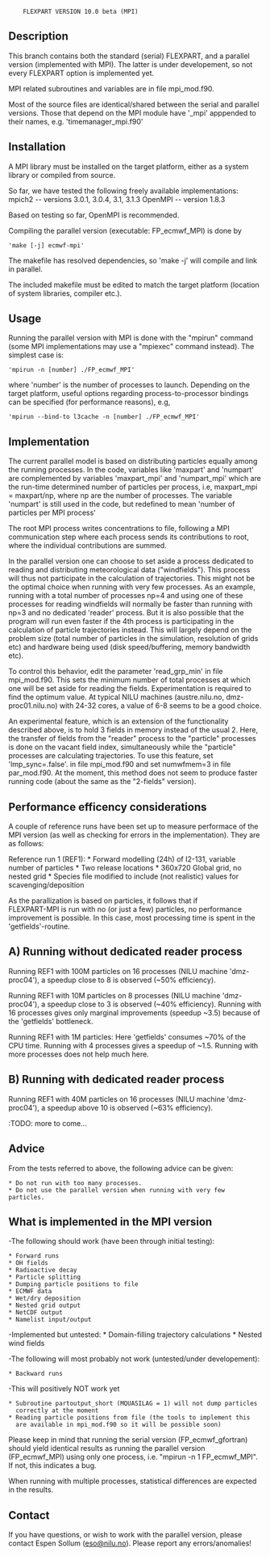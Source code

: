 
		FLEXPART VERSION 10.0 beta (MPI)

Description
-----------

  This branch contains both the standard (serial) FLEXPART, and a parallel 
  version (implemented with MPI). The latter is under developement, so not 
  every FLEXPART option is implemented yet.

  MPI related subroutines and variables are in file mpi_mod.f90.

  Most of the source files are identical/shared between the serial and 
  parallel versions. Those that depend on the MPI module have '_mpi' 
  apppended to their names, e.g. 'timemanager_mpi.f90'


Installation
------------

  A MPI library must be installed on the target platform, either as a 
  system library or compiled from source.

  So far, we have tested the following freely available implementations: 	   
  mpich2  -- versions 3.0.1, 3.0.4, 3.1, 3.1.3
  OpenMPI -- version 1.8.3

  Based on testing so far, OpenMPI is recommended.

  Compiling the parallel version (executable: FP_ecmwf_MPI) is done by

    'make [-j] ecmwf-mpi'

  The makefile has resolved dependencies, so 'make -j' will compile 
  and link in parallel. 

  The included makefile must be edited to match the target platform 
  (location of system libraries, compiler etc.).


Usage
-----

  Running the parallel version with MPI is done with the "mpirun" command
  (some MPI implementations may use a "mpiexec" command instead). The 
  simplest case is:

    'mpirun -n [number] ./FP_ecmwf_MPI'

  where 'number' is the number of processes to launch. Depending on the
  target platform, useful options regarding process-to-processor bindings
  can be specified (for performance reasons), e.g,

    'mpirun --bind-to l3cache -n [number] ./FP_ecmwf_MPI'


Implementation
--------------

  The current parallel model is based on distributing particles equally
  among the running processes. In the code, variables like 'maxpart' and 
  'numpart' are complemented by variables 'maxpart_mpi' and 'numpart_mpi'
  which are the run-time determined number of particles per process, i.e,
  maxpart_mpi = maxpart/np, where np are the number of processes. The variable 'numpart' 
  is still used in the code, but redefined to mean 'number of particles
  per MPI process'

  The root MPI process writes concentrations to file, following a MPI
  communication step where each process sends its contributions to root, 
  where the individual contributions are summed.

  In the parallel version one can choose to set aside a process dedicated
  to reading and distributing meteorological data ("windfields"). This process will
  thus not participate in the calculation of trajectories. This might not be
  the optimal choice when running with very few processes.
  As an example, running with a total number of processes np=4 and
  using one of these processes for reading windfields will normally
  be faster than running with np=3 and no dedicated 'reader' process. 
  But it is also possible that the
  program will run even faster if the 4th process is participating in 
  the calculation of particle trajectories instead. This will largely depend on
  the problem size (total number of particles in the simulation, resolution
  of grids etc) and hardware being used (disk speed/buffering, memory
  bandwidth etc).

  To control this
  behavior, edit the parameter 'read_grp_min' in file mpi_mod.f90. This 
  sets the minimum number of total processes at which one will be set 
  aside for reading the fields. Experimentation is required to find 
  the optimum value. At typical NILU machines (austre.nilu.no, 
  dmz-proc01.nilu.no) with 24-32 cores, a value of 6-8 seems to be a 
  good choice.

  An experimental feature, which is an extension of the functionality
  described above, is to hold 3 fields in memory instead of the usual 2.
  Here, the transfer of fields from the "reader" process to the "particle"
  processes is done on the vacant field index, simultaneously while the
  "particle" processes are calculating trajectories. To use this feature,
  set 'lmp_sync=.false'. in file mpi_mod.f90 and set numwfmem=3 in file
  par_mod.f90. At the moment, this method does not seem to produce faster
  running code (about the same as the "2-fields" version).
  

Performance efficency considerations
------------------------------------

  A couple of reference runs have been set up to measure performace of the
  MPI version (as well as checking for errors in the implementation).
  They are as follows:
   
  Reference run 1 (REF1):
    * Forward modelling (24h) of I2-131, variable number of particles
    * Two release locations 
    * 360x720 Global grid, no nested grid
    * Species file modified to include (not realistic) values for
        scavenging/deposition
 

  As the parallization is based on particles, it follows that if  
  FLEXPART-MPI is run with no (or just a few) particles, no performance 
  improvement is possible. In this case, most processing time is spent
  in the 'getfields'-routine.

  A) Running without dedicated reader process
  ----------------------------------------
  Running REF1 with 100M particles on 16 processes (NILU machine 'dmz-proc04'), 
  a speedup close to 8 is observed (~50% efficiency).

  Running REF1 with 10M particles on 8 processes (NILU machine 'dmz-proc04'), 
  a speedup close to 3 is observed (~40% efficiency). Running with 16
  processes gives only marginal improvements (speedup ~3.5) because of the 'getfields'
  bottleneck.
  
  Running REF1 with 1M particles: Here 'getfields' consumes ~70% of the CPU
  time. Running with 4 processes gives a speedup of ~1.5. Running with more
  processes does not help much here.

  B) Running with dedicated reader process
  ----------------------------------------

  Running REF1 with 40M particles on 16 processes (NILU machine 'dmz-proc04'), 
  a speedup above 10 is observed (~63% efficiency).

  :TODO: more to come...


Advice  
------
  From the tests referred to above, the following advice can be given:

    * Do not run with too many processes.
    * Do not use the parallel version when running with very few particles.
      

What is implemented in the MPI version
--------------------------------------

 -The following should work (have been through initial testing): 

    * Forward runs
    * OH fields
    * Radioactive decay
    * Particle splitting
    * Dumping particle positions to file
    * ECMWF data
    * Wet/dry deposition
    * Nested grid output
    * NetCDF output
    * Namelist input/output

 -Implemented but untested:
    * Domain-filling trajectory calculations
    * Nested wind fields

 -The following will most probably not work (untested/under developement): 

    * Backward runs

 -This will positively NOT work yet

    * Subroutine partoutput_short (MQUASILAG = 1) will not dump particles
      correctly at the moment
    * Reading particle positions from file (the tools to implement this
      are available in mpi_mod.f90 so it will be possible soon)


  Please keep in mind that running the serial version (FP_ecmwf_gfortran)
  should yield identical results as running the parallel version
  (FP_ecmwf_MPI) using only one process, i.e. "mpirun -n 1 FP_ecmwf_MPI".
  If not, this indicates a bug.
  
  When running with multiple processes, statistical differences are expected
  in the results.

Contact
-------

  If you have questions, or wish to work with the parallel version, please 
  contact Espen Sollum (eso@nilu.no). Please report any errors/anomalies!
